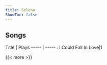 ```yaml
---
title: Selena
ShowToc: false
---
```


## Songs
Title | Plays 
----- | ----- : 
I Could Fall In Love|1

{{< more >}}